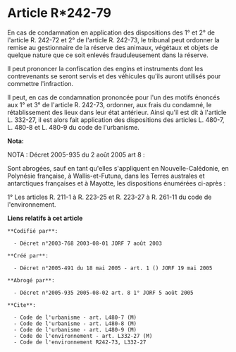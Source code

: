 # Article R*242-79

En cas de condamnation en application des dispositions des 1° et 2° de l'article R. 242-72 et 2° de l'article R. 242-73, le
tribunal peut ordonner la remise au gestionnaire de la réserve des animaux, végétaux et objets de quelque nature que ce soit
enlevés frauduleusement dans la réserve.

Il peut prononcer la confiscation des engins et instruments dont les contrevenants se seront servis et des véhicules qu'ils
auront utilisés pour commettre l'infraction.

Il peut, en cas de condamnation prononcée pour l'un des motifs énoncés aux 1° et 3° de l'article R. 242-73, ordonner, aux
frais du condamné, le rétablissement des lieux dans leur état antérieur. Ainsi qu'il est dit à l'article L. 332-27, il est
alors fait application des dispositions des articles L. 480-7, L. 480-8 et L. 480-9 du code de l'urbanisme.

**Nota:**

NOTA : Décret 2005-935 du 2 août 2005 art 8 :

Sont abrogées, sauf en tant qu'elles s'appliquent en Nouvelle-Calédonie, en Polynésie française, à Wallis-et-Futuna, dans les
Terres australes et antarctiques françaises et à Mayotte, les dispositions énumérées ci-après :

1° Les articles R. 211-1 à R. 223-25 et R. 223-27 à R. 261-11 du code de l'environnement.

**Liens relatifs à cet article**

	**Codifié par**:

	  - Décret n°2003-768 2003-08-01 JORF 7 août 2003

	**Créé par**:

	  - Décret n°2005-491 du 18 mai 2005 - art. 1 () JORF 19 mai 2005

	**Abrogé par**:

	  - Décret n°2005-935 2005-08-02 art. 8 1° JORF 5 août 2005

	**Cite**:

	  - Code de l'urbanisme - art. L480-7 (M)
	  - Code de l'urbanisme - art. L480-8 (M)
	  - Code de l'urbanisme - art. L480-9 (M)
	  - Code de l'environnement - art. L332-27 (M)
	  - Code de l'environnement R242-73, L332-27
